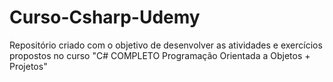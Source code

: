 # Curso-Csharp-Udemy
Repositório criado com o objetivo de desenvolver as atividades e exercícios propostos no curso "C# COMPLETO Programação Orientada a Objetos + Projetos"

